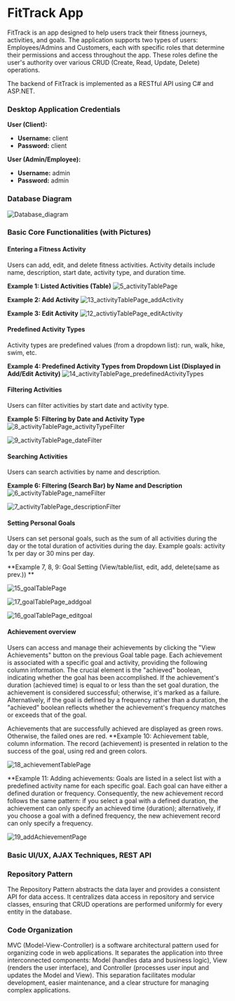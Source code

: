 # FitTrack App

FitTrack is an app designed to help users track their fitness journeys, activities, and goals. The application supports two types of users: Employees/Admins and Customers, each with specific roles that determine their permissions and access throughout the app. These roles define the user's authority over various CRUD (Create, Read, Update, Delete) operations.

The backend of FitTrack is implemented as a RESTful API using C# and ASP.NET.

### Desktop Application Credentials
**User (Client):**
- **Username:** client
- **Password:** client

**User (Admin/Employee):**
- **Username:** admin
- **Password:** admin

### Database Diagram
![Database_diagram](https://github.com/nukicbelma/FitTrackApp/assets/92430755/879527f4-c338-4916-b5d8-d06fa840ff21)

### Basic Core Functionalities (with Pictures)

####  Entering a Fitness Activity
Users can add, edit, and delete fitness activities. Activity details include name, description, start date, activity type, and duration time.

**Example 1: Listed Activities (Table)**
![5_activityTablePage](https://github.com/nukicbelma/FitTrackApp/assets/92430755/7f815c60-197f-4d0a-be02-a18ffcb1cc15)

**Example 2: Add Activity**
![13_activityTablePage_addActivity](https://github.com/nukicbelma/FitTrackApp/assets/92430755/abbcc9d4-00cd-4de0-8dea-389f3f9e102f)

**Example 3: Edit Activity**
![12_activtiyTablePage_editActivity](https://github.com/nukicbelma/FitTrackApp/assets/92430755/7a5c3f0a-8890-4c52-9f43-7e9943faf05a)

####  Predefined Activity Types
Activity types are predefined values (from a dropdown list): run, walk, hike, swim, etc.

**Example 4: Predefined Activity Types from Dropdown List (Displayed in Add/Edit Activity)**
![14_activityTablePage_predefinedActivityTypes](https://github.com/nukicbelma/FitTrackApp/assets/92430755/8ba73689-b06d-4e0e-a0b7-a18414f4e562)

####  Filtering Activities
Users can filter activities by start date and activity type.

**Example 5: Filtering by Date and Activity Type**
![8_activityTablePage_activityTypeFilter](https://github.com/nukicbelma/FitTrackApp/assets/92430755/41c20808-9cd0-4e91-9cc4-33c2ae00ea66)

![9_activityTablePage_dateFilter](https://github.com/nukicbelma/FitTrackApp/assets/92430755/4480ace4-7d7b-4718-8031-f86160c95980)

####  Searching Activities
Users can search activities by name and description.

**Example 6: Filtering (Search Bar) by Name and Description**
![6_activityTablePage_nameFilter](https://github.com/nukicbelma/FitTrackApp/assets/92430755/40b0b8cf-789c-4ec2-ab9a-1f2f826b1d3d)

![7_activityTablePage_descriptionFilter](https://github.com/nukicbelma/FitTrackApp/assets/92430755/eaeb27f8-524c-465e-a43c-2192172636e7)

#### Setting Personal Goals
Users can set personal goals, such as the sum of all activities during the day or the total duration of activities during the day. Example goals: activity 1x per day or 30 mins per day.

**Example 7, 8, 9: Goal Setting (View/table/list, edit, add, delete(same as prev.)) **

![15_goalTablePage](https://github.com/nukicbelma/FitTrackApp/assets/92430755/6299852c-1bf6-485a-a460-6f6a690f5d36)

![17_goalTablePage_addgoal](https://github.com/nukicbelma/FitTrackApp/assets/92430755/00e9a3ca-cc07-4130-b403-3eae374bb538)

![16_goalTablePage_editgoal](https://github.com/nukicbelma/FitTrackApp/assets/92430755/4d0f1571-0972-48fa-b1ea-28f58c34c856)

#### Achievement overview

Users can access and manage their achievements by clicking the "View Achievements" button on the previous Goal table page. Each achievement is associated with a specific goal and activity, providing the following column information. The crucial element is the "achieved" boolean, indicating whether the goal has been accomplished. If the achievement's duration (achieved time) is equal to or less than the set goal duration, the achievement is considered successful; otherwise, it's marked as a failure. Alternatively, if the goal is defined by a frequency rather than a duration, the "achieved" boolean reflects whether the achievement's frequency matches or exceeds that of the goal.

Achievements that are successfully achieved are displayed as green rows. Otherwise, the failed ones are red.
**Example 10: Achievement table, column information. The record (achievement) is presented in relation to the success of the goal, using red and green colors.

![18_achievementTablePage](https://github.com/nukicbelma/FitTrackApp/assets/92430755/d2b423d1-8fc2-4213-8f1f-301702f3f2af)

**Example 11: Adding achievements: Goals are listed in a select list with a predefined activity name for each specific goal. Each goal can have either a defined duration or frequency. Consequently, the new achievement record follows the same pattern: if you select a goal with a defined duration, the achievement can only specify an achieved time (duration); alternatively, if you choose a goal with a defined frequency, the new achievement record can only specify a frequency.

![19_addAchievementPage](https://github.com/nukicbelma/FitTrackApp/assets/92430755/ab9a094a-800f-4f62-a6fc-d922608ade67)

### Basic UI/UX, AJAX Techniques, REST API

### Repository Pattern
The Repository Pattern abstracts the data layer and provides a consistent API for data access. It centralizes data access in repository and service classes, ensuring that CRUD operations are performed uniformly for every entity in the database.

### Code Organization
MVC (Model-View-Controller) is a software architectural pattern used for organizing code in web applications. It separates the application into three interconnected components: Model (handles data and business logic), View (renders the user interface), and Controller (processes user input and updates the Model and View). This separation facilitates modular development, easier maintenance, and a clear structure for managing complex applications.
